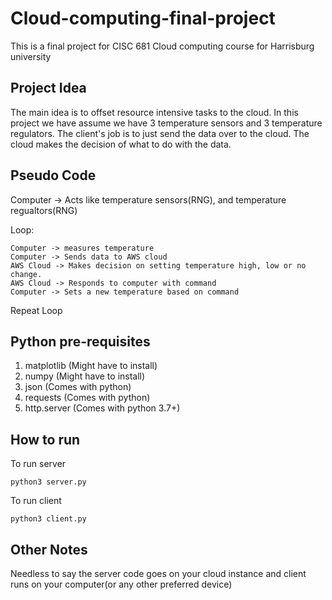 # Cloud-computing-final-project
This is a final project for CISC 681 Cloud computing course for Harrisburg university

## Project Idea
The main idea is to offset resource intensive tasks to the cloud.
In this project we have assume we have 3 temperature sensors and 3 temperature regulators. 
The client's job is to just send the data over to the cloud.
The cloud makes the decision of what to do with the data.

## Pseudo Code

Computer -> Acts like temperature sensors(RNG), and temperature regualtors(RNG)

Loop:

	Computer -> measures temperature
	Computer -> Sends data to AWS cloud
	AWS Cloud -> Makes decision on setting temperature high, low or no change.
	AWS Cloud -> Responds to computer with command
	Computer -> Sets a new temperature based on command
	
Repeat Loop

## Python pre-requisites
1. matplotlib (Might have to install)
2. numpy  (Might have to install)
3. json (Comes with python)
4. requests (Comes with python)
5. http.server (Comes with python 3.7+)

## How to run

To run server

```
python3 server.py
```

To run client

```
python3 client.py
```

## Other Notes

Needless to say the server code goes on your cloud instance and client runs on your computer(or any other preferred device) 
